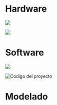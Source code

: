 # Hardware

![](https://github.com/BrunoXIII-Gav/FDD_1/blob/main/Archivos_de_FDD/Imagenes/Imagenes_entregable7/Sheet_1.png)

![](https://github.com/BrunoXIII-Gav/FDD_1/blob/main/Archivos_de_FDD/Imagenes/Imagenes_entregable7/Sheet_2.png)

# Software

![](https://github.com/BrunoXIII-Gav/FDD_1/blob/main/Archivos_de_FDD/Imagenes/Imagenes_entregable7/Prueba_de_codigo_CasiFin.PNG)

![Codigo del proyecto](https://github.com/BrunoXIII-Gav/FDD_1/blob/main/Archivos_de_FDD/Software/Programa_unido.ino)

# Modelado